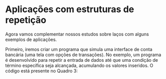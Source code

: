 # Aplicações com estruturas de repetição

Agora vamos complementar nossos estudos sobre laços com alguns exemplos de aplicações.

Primeiro, iremos criar um programa que simula uma interface de conta bancária (uma tela com opções de transações). No exemplo, um programa é desenvolvido para repetir a entrada de dados até que uma condição de término específica seja alcançada, acumulando os valores inseridos. O código está presente no Quadro 3: